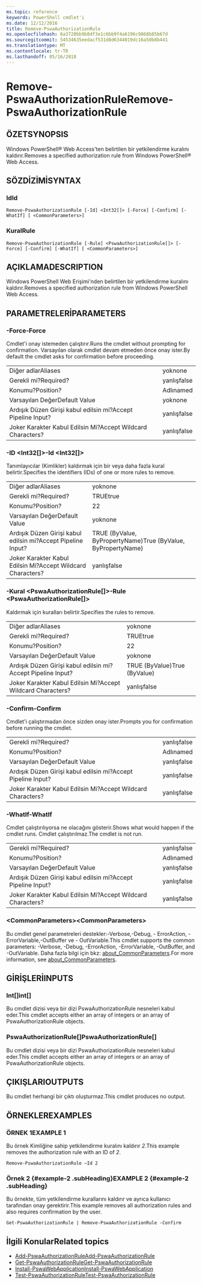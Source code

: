 ```yaml
---
ms.topic: reference
keywords: PowerShell cmdlet'i
ms.date: 12/12/2016
title: Remove-PswaAuthorizationRule
ms.openlocfilehash: 6a3720bb9b8df3e1c6bb9f4a6196c9868b85b67d
ms.sourcegitcommit: 54534635eedacf531d8d6344019dc16a50b8b441
ms.translationtype: MT
ms.contentlocale: tr-TR
ms.lasthandoff: 05/16/2018
---
```

# <a name="remove-pswaauthorizationrule"></a><span data-ttu-id="33ad1-103">Remove-PswaAuthorizationRule</span><span class="sxs-lookup"><span data-stu-id="33ad1-103">Remove-PswaAuthorizationRule</span></span>

## <a name="synopsis"></a><span data-ttu-id="33ad1-104">ÖZET</span><span class="sxs-lookup"><span data-stu-id="33ad1-104">SYNOPSIS</span></span>

<span data-ttu-id="33ad1-105">Windows PowerShell® Web Access'ten belirtilen bir yetkilendirme kuralını kaldırır.</span><span class="sxs-lookup"><span data-stu-id="33ad1-105">Removes a specified authorization rule from Windows PowerShell® Web Access.</span></span>

## <a name="syntax"></a><span data-ttu-id="33ad1-106">SÖZDİZİMİ</span><span class="sxs-lookup"><span data-stu-id="33ad1-106">SYNTAX</span></span>

### <a name="id"></a><span data-ttu-id="33ad1-107">Id</span><span class="sxs-lookup"><span data-stu-id="33ad1-107">Id</span></span>
```
Remove-PswaAuthorizationRule [-Id] <Int32[]> [-Force] [-Confirm] [-WhatIf] [ <CommonParameters>]
```

### <a name="rule"></a><span data-ttu-id="33ad1-108">Kural</span><span class="sxs-lookup"><span data-stu-id="33ad1-108">Rule</span></span>
```
Remove-PswaAuthorizationRule [-Rule] <PswaAuthorizationRule[]> [-Force] [-Confirm] [-WhatIf] [ <CommonParameters>]
```

## <a name="description"></a><span data-ttu-id="33ad1-109">AÇIKLAMA</span><span class="sxs-lookup"><span data-stu-id="33ad1-109">DESCRIPTION</span></span>

<span data-ttu-id="33ad1-110">Windows PowerShell Web Erişimi'nden belirtilen bir yetkilendirme kuralını kaldırır.</span><span class="sxs-lookup"><span data-stu-id="33ad1-110">Removes a specified authorization rule from Windows PowerShell Web Access.</span></span>

## <a name="parameters"></a><span data-ttu-id="33ad1-111">PARAMETRELERİ</span><span class="sxs-lookup"><span data-stu-id="33ad1-111">PARAMETERS</span></span>

### <a name="-force"></a><span data-ttu-id="33ad1-112">-Force</span><span class="sxs-lookup"><span data-stu-id="33ad1-112">-Force</span></span>

<span data-ttu-id="33ad1-113">Cmdlet'i onay istemeden çalıştırır.</span><span class="sxs-lookup"><span data-stu-id="33ad1-113">Runs the cmdlet without prompting for confirmation.</span></span> <span data-ttu-id="33ad1-114">Varsayılan olarak cmdlet devam etmeden önce onay ister.</span><span class="sxs-lookup"><span data-stu-id="33ad1-114">By default the cmdlet asks for confirmation before proceeding.</span></span>

|||
|-|-|
| <span data-ttu-id="33ad1-115">Diğer adlar</span><span class="sxs-lookup"><span data-stu-id="33ad1-115">Aliases</span></span>                              | <span data-ttu-id="33ad1-116">yok</span><span class="sxs-lookup"><span data-stu-id="33ad1-116">none</span></span>                                 |
| <span data-ttu-id="33ad1-117">Gerekli mi?</span><span class="sxs-lookup"><span data-stu-id="33ad1-117">Required?</span></span>                            | <span data-ttu-id="33ad1-118">yanlış</span><span class="sxs-lookup"><span data-stu-id="33ad1-118">false</span></span>                                |
| <span data-ttu-id="33ad1-119">Konumu?</span><span class="sxs-lookup"><span data-stu-id="33ad1-119">Position?</span></span>                            | <span data-ttu-id="33ad1-120">Adlı</span><span class="sxs-lookup"><span data-stu-id="33ad1-120">named</span></span>                                |
| <span data-ttu-id="33ad1-121">Varsayılan Değer</span><span class="sxs-lookup"><span data-stu-id="33ad1-121">Default Value</span></span>                        | <span data-ttu-id="33ad1-122">yok</span><span class="sxs-lookup"><span data-stu-id="33ad1-122">none</span></span>                                 |
| <span data-ttu-id="33ad1-123">Ardışık Düzen Girişi kabul edilsin mi?</span><span class="sxs-lookup"><span data-stu-id="33ad1-123">Accept Pipeline Input?</span></span>               | <span data-ttu-id="33ad1-124">yanlış</span><span class="sxs-lookup"><span data-stu-id="33ad1-124">false</span></span>                                |
| <span data-ttu-id="33ad1-125">Joker Karakter Kabul Edilsin Mi?</span><span class="sxs-lookup"><span data-stu-id="33ad1-125">Accept Wildcard Characters?</span></span>          | <span data-ttu-id="33ad1-126">yanlış</span><span class="sxs-lookup"><span data-stu-id="33ad1-126">false</span></span>                                |

### <a name="-id-ltint32gt"></a><span data-ttu-id="33ad1-127">-ID &lt;Int32\[\]&gt;</span><span class="sxs-lookup"><span data-stu-id="33ad1-127">-Id &lt;Int32\[\]&gt;</span></span>

<span data-ttu-id="33ad1-128">Tanımlayıcılar (Kimlikler) kaldırmak için bir veya daha fazla kural belirtir.</span><span class="sxs-lookup"><span data-stu-id="33ad1-128">Specifies the identifiers (IDs) of one or more rules to remove.</span></span>

|||
|-|-|
| <span data-ttu-id="33ad1-129">Diğer adlar</span><span class="sxs-lookup"><span data-stu-id="33ad1-129">Aliases</span></span>                              | <span data-ttu-id="33ad1-130">yok</span><span class="sxs-lookup"><span data-stu-id="33ad1-130">none</span></span>                                 |
| <span data-ttu-id="33ad1-131">Gerekli mi?</span><span class="sxs-lookup"><span data-stu-id="33ad1-131">Required?</span></span>                            | <span data-ttu-id="33ad1-132">TRUE</span><span class="sxs-lookup"><span data-stu-id="33ad1-132">true</span></span>                                 |
| <span data-ttu-id="33ad1-133">Konumu?</span><span class="sxs-lookup"><span data-stu-id="33ad1-133">Position?</span></span>                            | <span data-ttu-id="33ad1-134">2</span><span class="sxs-lookup"><span data-stu-id="33ad1-134">2</span></span>                                    |
| <span data-ttu-id="33ad1-135">Varsayılan Değer</span><span class="sxs-lookup"><span data-stu-id="33ad1-135">Default Value</span></span>                        | <span data-ttu-id="33ad1-136">yok</span><span class="sxs-lookup"><span data-stu-id="33ad1-136">none</span></span>                                 |
| <span data-ttu-id="33ad1-137">Ardışık Düzen Girişi kabul edilsin mi?</span><span class="sxs-lookup"><span data-stu-id="33ad1-137">Accept Pipeline Input?</span></span>               | <span data-ttu-id="33ad1-138">TRUE (ByValue, ByPropertyName)</span><span class="sxs-lookup"><span data-stu-id="33ad1-138">True (ByValue, ByPropertyName)</span></span>       |
| <span data-ttu-id="33ad1-139">Joker Karakter Kabul Edilsin Mi?</span><span class="sxs-lookup"><span data-stu-id="33ad1-139">Accept Wildcard Characters?</span></span>          | <span data-ttu-id="33ad1-140">yanlış</span><span class="sxs-lookup"><span data-stu-id="33ad1-140">false</span></span>                                |

### <a name="-rule-ltpswaauthorizationrulegt"></a><span data-ttu-id="33ad1-141">-Kural &lt;PswaAuthorizationRule\[\]&gt;</span><span class="sxs-lookup"><span data-stu-id="33ad1-141">-Rule &lt;PswaAuthorizationRule\[\]&gt;</span></span>

<span data-ttu-id="33ad1-142">Kaldırmak için kuralları belirtir.</span><span class="sxs-lookup"><span data-stu-id="33ad1-142">Specifies the rules to remove.</span></span>

|||
|-|-|
| <span data-ttu-id="33ad1-143">Diğer adlar</span><span class="sxs-lookup"><span data-stu-id="33ad1-143">Aliases</span></span>                              | <span data-ttu-id="33ad1-144">yok</span><span class="sxs-lookup"><span data-stu-id="33ad1-144">none</span></span>                                 |
| <span data-ttu-id="33ad1-145">Gerekli mi?</span><span class="sxs-lookup"><span data-stu-id="33ad1-145">Required?</span></span>                            | <span data-ttu-id="33ad1-146">TRUE</span><span class="sxs-lookup"><span data-stu-id="33ad1-146">true</span></span>                                 |
| <span data-ttu-id="33ad1-147">Konumu?</span><span class="sxs-lookup"><span data-stu-id="33ad1-147">Position?</span></span>                            | <span data-ttu-id="33ad1-148">2</span><span class="sxs-lookup"><span data-stu-id="33ad1-148">2</span></span>                                    |
| <span data-ttu-id="33ad1-149">Varsayılan Değer</span><span class="sxs-lookup"><span data-stu-id="33ad1-149">Default Value</span></span>                        | <span data-ttu-id="33ad1-150">yok</span><span class="sxs-lookup"><span data-stu-id="33ad1-150">none</span></span>                                 |
| <span data-ttu-id="33ad1-151">Ardışık Düzen Girişi kabul edilsin mi?</span><span class="sxs-lookup"><span data-stu-id="33ad1-151">Accept Pipeline Input?</span></span>               | <span data-ttu-id="33ad1-152">TRUE (ByValue)</span><span class="sxs-lookup"><span data-stu-id="33ad1-152">True (ByValue)</span></span>                       |
| <span data-ttu-id="33ad1-153">Joker Karakter Kabul Edilsin Mi?</span><span class="sxs-lookup"><span data-stu-id="33ad1-153">Accept Wildcard Characters?</span></span>          | <span data-ttu-id="33ad1-154">yanlış</span><span class="sxs-lookup"><span data-stu-id="33ad1-154">false</span></span>                                |

### <a name="-confirm"></a><span data-ttu-id="33ad1-155">-Confirm</span><span class="sxs-lookup"><span data-stu-id="33ad1-155">-Confirm</span></span>

<span data-ttu-id="33ad1-156">Cmdlet'i çalıştırmadan önce sizden onay ister.</span><span class="sxs-lookup"><span data-stu-id="33ad1-156">Prompts you for confirmation before running the cmdlet.</span></span>

|||
|-|-|
| <span data-ttu-id="33ad1-157">Gerekli mi?</span><span class="sxs-lookup"><span data-stu-id="33ad1-157">Required?</span></span>                            | <span data-ttu-id="33ad1-158">yanlış</span><span class="sxs-lookup"><span data-stu-id="33ad1-158">false</span></span>                                |
| <span data-ttu-id="33ad1-159">Konumu?</span><span class="sxs-lookup"><span data-stu-id="33ad1-159">Position?</span></span>                            | <span data-ttu-id="33ad1-160">Adlı</span><span class="sxs-lookup"><span data-stu-id="33ad1-160">named</span></span>                                |
| <span data-ttu-id="33ad1-161">Varsayılan Değer</span><span class="sxs-lookup"><span data-stu-id="33ad1-161">Default Value</span></span>                        | <span data-ttu-id="33ad1-162">yanlış</span><span class="sxs-lookup"><span data-stu-id="33ad1-162">false</span></span>                                |
| <span data-ttu-id="33ad1-163">Ardışık Düzen Girişi kabul edilsin mi?</span><span class="sxs-lookup"><span data-stu-id="33ad1-163">Accept Pipeline Input?</span></span>               | <span data-ttu-id="33ad1-164">yanlış</span><span class="sxs-lookup"><span data-stu-id="33ad1-164">false</span></span>                                |
| <span data-ttu-id="33ad1-165">Joker Karakter Kabul Edilsin Mi?</span><span class="sxs-lookup"><span data-stu-id="33ad1-165">Accept Wildcard Characters?</span></span>          | <span data-ttu-id="33ad1-166">yanlış</span><span class="sxs-lookup"><span data-stu-id="33ad1-166">false</span></span>                                |

### <a name="-whatif"></a><span data-ttu-id="33ad1-167">-WhatIf</span><span class="sxs-lookup"><span data-stu-id="33ad1-167">-WhatIf</span></span>

<span data-ttu-id="33ad1-168">Cmdlet çalıştırılıyorsa ne olacağını gösterir.</span><span class="sxs-lookup"><span data-stu-id="33ad1-168">Shows what would happen if the cmdlet runs.</span></span> <span data-ttu-id="33ad1-169">Cmdlet çalıştırılmaz.</span><span class="sxs-lookup"><span data-stu-id="33ad1-169">The cmdlet is not run.</span></span>

|||
|-|-|
| <span data-ttu-id="33ad1-170">Gerekli mi?</span><span class="sxs-lookup"><span data-stu-id="33ad1-170">Required?</span></span>                            | <span data-ttu-id="33ad1-171">yanlış</span><span class="sxs-lookup"><span data-stu-id="33ad1-171">false</span></span>                                |
| <span data-ttu-id="33ad1-172">Konumu?</span><span class="sxs-lookup"><span data-stu-id="33ad1-172">Position?</span></span>                            | <span data-ttu-id="33ad1-173">Adlı</span><span class="sxs-lookup"><span data-stu-id="33ad1-173">named</span></span>                                |
| <span data-ttu-id="33ad1-174">Varsayılan Değer</span><span class="sxs-lookup"><span data-stu-id="33ad1-174">Default Value</span></span>                        | <span data-ttu-id="33ad1-175">yanlış</span><span class="sxs-lookup"><span data-stu-id="33ad1-175">false</span></span>                                |
| <span data-ttu-id="33ad1-176">Ardışık Düzen Girişi kabul edilsin mi?</span><span class="sxs-lookup"><span data-stu-id="33ad1-176">Accept Pipeline Input?</span></span>               | <span data-ttu-id="33ad1-177">yanlış</span><span class="sxs-lookup"><span data-stu-id="33ad1-177">false</span></span>                                |
| <span data-ttu-id="33ad1-178">Joker Karakter Kabul Edilsin Mi?</span><span class="sxs-lookup"><span data-stu-id="33ad1-178">Accept Wildcard Characters?</span></span>          | <span data-ttu-id="33ad1-179">yanlış</span><span class="sxs-lookup"><span data-stu-id="33ad1-179">false</span></span>                                |

### <a name="ltcommonparametersgt"></a><span data-ttu-id="33ad1-180">&lt;CommonParameters&gt;</span><span class="sxs-lookup"><span data-stu-id="33ad1-180">&lt;CommonParameters&gt;</span></span>

<span data-ttu-id="33ad1-181">Bu cmdlet genel parametreleri destekler:-Verbose,-Debug, - ErrorAction, - ErrorVariable,-OutBuffer ve - OutVariable.</span><span class="sxs-lookup"><span data-stu-id="33ad1-181">This cmdlet supports the common parameters: -Verbose, -Debug, -ErrorAction, -ErrorVariable, -OutBuffer, and -OutVariable.</span></span>
<span data-ttu-id="33ad1-182">Daha fazla bilgi için bkz: [about_CommonParameters](http://go.microsoft.com/fwlink/p/?LinkID=113216).</span><span class="sxs-lookup"><span data-stu-id="33ad1-182">For more information, see [about_CommonParameters](http://go.microsoft.com/fwlink/p/?LinkID=113216).</span></span>

## <a name="inputs"></a><span data-ttu-id="33ad1-183">GİRİŞLERİ</span><span class="sxs-lookup"><span data-stu-id="33ad1-183">INPUTS</span></span>

### <a name="int"></a><span data-ttu-id="33ad1-184">Int\[\]</span><span class="sxs-lookup"><span data-stu-id="33ad1-184">int\[\]</span></span>

<span data-ttu-id="33ad1-185">Bu cmdlet dizisi veya bir dizi PswaAuthorizationRule nesneleri kabul eder.</span><span class="sxs-lookup"><span data-stu-id="33ad1-185">This cmdlet accepts either an array of integers or an array of PswaAuthorizationRule objects.</span></span>

### <a name="pswaauthorizationrule"></a><span data-ttu-id="33ad1-186">PswaAuthorizationRule\[\]</span><span class="sxs-lookup"><span data-stu-id="33ad1-186">PswaAuthorizationRule\[\]</span></span>

<span data-ttu-id="33ad1-187">Bu cmdlet dizisi veya bir dizi PswaAuthorizationRule nesneleri kabul eder.</span><span class="sxs-lookup"><span data-stu-id="33ad1-187">This cmdlet accepts either an array of integers or an array of PswaAuthorizationRule objects.</span></span>

## <a name="outputs"></a><span data-ttu-id="33ad1-188">ÇIKIŞLARI</span><span class="sxs-lookup"><span data-stu-id="33ad1-188">OUTPUTS</span></span>

<span data-ttu-id="33ad1-189">Bu cmdlet herhangi bir çıktı oluşturmaz.</span><span class="sxs-lookup"><span data-stu-id="33ad1-189">This cmdlet produces no output.</span></span>

## <a name="examples"></a><span data-ttu-id="33ad1-190">ÖRNEKLER</span><span class="sxs-lookup"><span data-stu-id="33ad1-190">EXAMPLES</span></span>

### <a name="example-1"></a><span data-ttu-id="33ad1-191">ÖRNEK 1</span><span class="sxs-lookup"><span data-stu-id="33ad1-191">EXAMPLE 1</span></span>

<span data-ttu-id="33ad1-192">Bu örnek Kimliğine sahip yetkilendirme kuralını kaldırır *2*.</span><span class="sxs-lookup"><span data-stu-id="33ad1-192">This example removes the authorization rule with an ID of *2*.</span></span>

```
Remove-PswaAuthorizationRule –Id 2
```

### <a name="example-2-example-2-subheading"></a><span data-ttu-id="33ad1-193">Örnek 2 {#example-2 .subHeading}</span><span class="sxs-lookup"><span data-stu-id="33ad1-193">EXAMPLE 2 {#example-2 .subHeading}</span></span>

<span data-ttu-id="33ad1-194">Bu örnekte, tüm yetkilendirme kurallarını kaldırır ve ayrıca kullanıcı tarafından onay gerektirir.</span><span class="sxs-lookup"><span data-stu-id="33ad1-194">This example removes all authorization rules and also requires confirmation by the user.</span></span>

```
Get-PswaAuthorizationRule | Remove-PswaAuthorizationRule -Confirm
```

## <a name="related-topics"></a><span data-ttu-id="33ad1-195">İlgili Konular</span><span class="sxs-lookup"><span data-stu-id="33ad1-195">Related topics</span></span>

- [<span data-ttu-id="33ad1-196">Add-PswaAuthorizationRule</span><span class="sxs-lookup"><span data-stu-id="33ad1-196">Add-PswaAuthorizationRule</span></span>](add-pswaauthorizationrule.md)
- [<span data-ttu-id="33ad1-197">Get-PswaAuthorizationRule</span><span class="sxs-lookup"><span data-stu-id="33ad1-197">Get-PswaAuthorizationRule</span></span>](get-pswaauthorizationrule.md)
- [<span data-ttu-id="33ad1-198">Install-PswaWebApplication</span><span class="sxs-lookup"><span data-stu-id="33ad1-198">Install-PswaWebApplication</span></span>](install-pswawebapplication.md)
- [<span data-ttu-id="33ad1-199">Test-PswaAuthorizationRule</span><span class="sxs-lookup"><span data-stu-id="33ad1-199">Test-PswaAuthorizationRule</span></span>](test-pswaauthorizationrule.md)